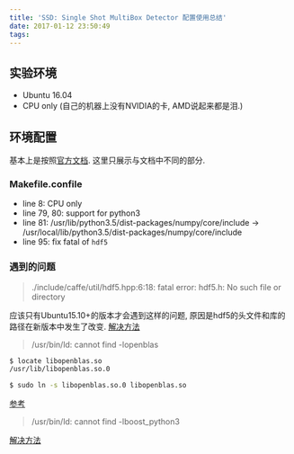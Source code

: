 ```yaml
---
title: 'SSD: Single Shot MultiBox Detector 配置使用总结'
date: 2017-01-12 23:50:49
tags:
---
```


## 实验环境
+ Ubuntu 16.04
+ CPU only (自己的机器上没有NVIDIA的卡, AMD说起来都是泪.)

## 环境配置
基本上是按照[官方文档](https://github.com/weiliu89/caffe/tree/ssd). 这里只展示与文档中不同的部分.
<!-- more -->
### Makefile.confile
+ line 8: CPU only
+ line 79, 80: support for python3
+ line 81: /usr/lib/python3.5/dist-packages/numpy/core/include -> /usr/local/lib/python3.5/dist-packages/numpy/core/include
+ line 95: fix fatal of `hdf5`

### 遇到的问题
> ./include/caffe/util/hdf5.hpp:6:18: fatal error: hdf5.h: No such file or directory

应该只有Ubuntu15.10+的版本才会遇到这样的问题, 原因是hdf5的头文件和库的路径在新版本中发生了改变.
[解决方法](https://gist.github.com/wangruohui/679b05fcd1466bb0937f#)

> /usr/bin/ld: cannot find -lopenblas

``` bash
$ locate libopenblas.so
/usr/lib/libopenblas.so.0

$ sudo ln -s libopenblas.so.0 libopenblas.so
```
[参考](http://stackoverflow.com/questions/335928/ld-cannot-find-an-existing-library)

> /usr/bin/ld: cannot find -lboost_python3

[解决方法](https://github.com/BVLC/caffe/issues/4843)